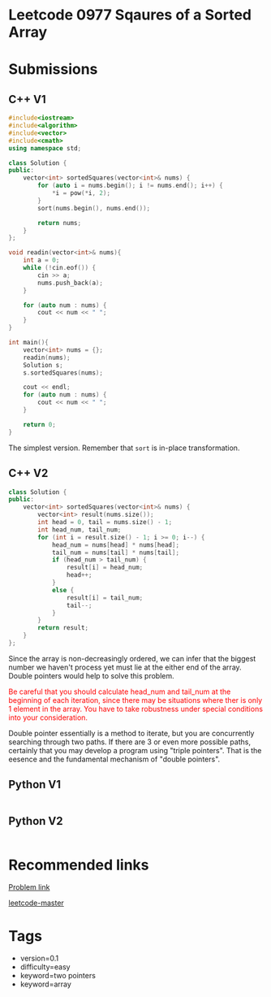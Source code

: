 # Leetcode 0977 Sqaures of a Sorted Array

# Submissions

## C++ V1

```C++
#include<iostream>
#include<algorithm>
#include<vector>
#include<cmath>
using namespace std;

class Solution {
public:
    vector<int> sortedSquares(vector<int>& nums) {
        for (auto i = nums.begin(); i != nums.end(); i++) {
            *i = pow(*i, 2);
        }
        sort(nums.begin(), nums.end());

        return nums;
    }
};

void readin(vector<int>& nums){
    int a = 0;
    while (!cin.eof()) {
        cin >> a;
        nums.push_back(a);
    }

    for (auto num : nums) {
        cout << num << " ";
    } 
}

int main(){
    vector<int> nums = {};
    readin(nums);
    Solution s;
    s.sortedSquares(nums);

    cout << endl;
    for (auto num : nums) {
        cout << num << " ";
    }

    return 0;
}
```

The simplest version. Remember that `sort` is in-place transformation.


## C++ V2

```C++
class Solution {
public:
    vector<int> sortedSquares(vector<int>& nums) {
        vector<int> result(nums.size());
        int head = 0, tail = nums.size() - 1;
        int head_num, tail_num;
        for (int i = result.size() - 1; i >= 0; i--) {
            head_num = nums[head] * nums[head];
            tail_num = nums[tail] * nums[tail];
            if (head_num > tail_num) {
                result[i] = head_num;
                head++;
            }
            else {
                result[i] = tail_num;
                tail--;
            }
        }
        return result;
    }
};
```

Since the array is non-decreasingly ordered, we can infer that the biggest number we haven't process yet must lie at the either end of the array. Double pointers would help to solve this problem.

<font color=red>Be careful that you should calculate head_num and tail_num at the beginning of each iteration, since there may be situations where ther is only 1 element in the array. You have to take robustness under special conditions into your consideration.</font>

Double pointer essentially is a method to iterate, but you are concurrently searching through two paths. If there are 3 or even more possible paths, certainly that you may develop a program using "triple pointers". That is the eesence and the fundamental mechanism of "double pointers".



## Python V1

```python
```



## Python V2

```python

```





# Recommended links

[Problem link](https://leetcode.com/problems/squares-of-a-sorted-array/description/)

[leetcode-master](https://github.com/youngyangyang04/leetcode-master/blob/master/problems/0977.%E6%9C%89%E5%BA%8F%E6%95%B0%E7%BB%84%E7%9A%84%E5%B9%B3%E6%96%B9.md)



# Tags

- version=0.1
- difficulty=easy
- keyword=two pointers
- keyword=array